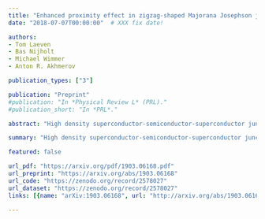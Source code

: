 ```yaml
---
title: "Enhanced proximity effect in zigzag-shaped Majorana Josephson junctions"
date: "2018-07-07T00:00:00"  # XXX fix date!

authors:
- Tom Laeven
- Bas Nijholt
- Michael Wimmer
- Anton R. Akhmerov

publication_types: ["3"]

publication: "Preprint"
#publication: "In *Physical Review L* (PRL)."
#publication_short: "In *PRL*."

abstract: "High density superconductor-semiconductor-superconductor junctions have a small induced superconducting gap due to the quasiparticle trajectories with a large momentum parallel to the junction having a very long flight time. Because a large induced gap protects Majorana modes, these long trajectories constrain Majorana devices to a low electron density. We show that a zigzag-shaped geometry eliminates these trajectories, allowing the robust creation of Majorana states with both the induced gap  and the Majorana size  improved by more than an order of magnitude for realistic parameters. In addition to the improved robustness of Majoranas, this new zigzag geometry is insensitive to the geometric details and the device tuning."

summary: "High density superconductor-semiconductor-superconductor junctions have a small induced superconducting gap due to the quasiparticle trajectories with a large momentum parallel to the junction having a very long flight time."

featured: false

url_pdf: "https://arxiv.org/pdf/1903.06168.pdf"
url_preprint: "https://arxiv.org/abs/1903.06168"
url_code: "https://zenodo.org/record/2578027"
url_dataset: "https://zenodo.org/record/2578027"
links: [{name: "arXiv:1903.06168", url: "http://arxiv.org/abs/1903.06168"}]

---
```

